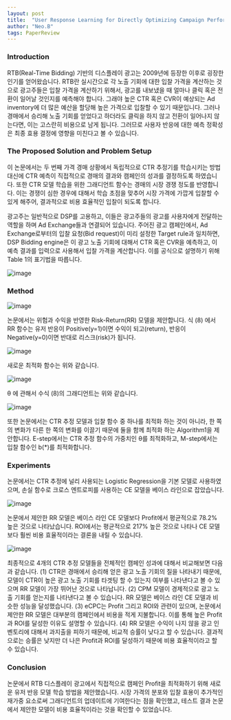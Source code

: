 ```yaml
---
layout: post
title:  "User Response Learning for Directly Optimizing Campaign Performance in Display Advertising"
author: "Neo.B"
tags: PaperReview
---
```


### Introduction

RTB(Real-Time Bidding) 기반의 디스플레이 광고는 2009년에 등장한 이후로 굉장한 인기를 얻어왔습니다. RTB란 실시간으로 각 노출 기회에 대한 입찰 가격을 계산하는 것으로 광고주들은 입찰 가격을 계산하기 위해서, 광고를 내보냈을 때 얼마나 클릭 혹은 전환이 일어날 것인지를 예측해야 합니다. 그래야 높은 CTR 혹은 CVR이 예상되는 Ad inventory에 더 많은 예산을 할당해 높은 가격으로 입찰할 수 있기 때문입니다. 그러나 경매에서 승리해 노출 기회를 얻었다고 하더라도 클릭을 하지 않고 전환이 일어나지 않는다면, 이는 고스란히 비용으로 남게 됩니다. 그러므로 사용자 반응에 대한 예측 정확성은 최종 효용 결정에 영향을 미친다고 볼 수 있습니다. 

### The Proposed Solution and Problem Setup

이 논문에서는 두 번째 가격 경매 상황에서 독립적으로 CTR 추정기를 학습시키는 방법 대신에 CTR 예측이 직접적으로 경매의 결과와 캠페인의 성과를 결정하도록 하였습니다. 또한 CTR 모델 학습을 위한 그래디언트 함수는 경매의 시장 경쟁 정도를 반영합니다. 이는 경쟁이 심한 경우에 대해서 학습 초점을 맞추어 시장 가격에 가깝게 입찰할 수 있게 해주어, 결과적으로 비용 효율적인 입찰이 되도록 합니다. 

광고주는 일반적으로 DSP를 고용하고, 이들은 광고주들의 광고를 사용자에게 전달하는 역할을 하며 Ad Exchange들과 연결되어 있습니다. 주어진 광고 캠페인에서, Ad Exchange로부터의 입찰 요청(Bid request)이 미리 설정한 Target rule과 일치하면, DSP Bidding engine은 이 광고 노출 기회에 대해서 CTR 혹은 CVR을 예측하고, 이 예측 결과를 입력으로 사용해서 입찰 가격을 계산합니다. 이를 공식으로 설명하기 위해 Table 1의 표기법을 따릅니다.

![image](https://user-images.githubusercontent.com/49015329/55148243-2edc3c00-518b-11e9-8c25-6bc4f446ddbd.png)

### Method

![image](https://user-images.githubusercontent.com/49015329/55148286-3d2a5800-518b-11e9-929f-1b5fe2404be2.png)


논문에서는 위험과 수익을 반영한 Risk-Return(RR) 모델을 제안합니다. 식 (8) 에서 RR 함수는 유저 반응이 Positive(y=1)이면 수익이 되고(return), 반응이 Negative(y=0)이면 반대로 리스크(risk)가 됩니다. 

![image](https://user-images.githubusercontent.com/49015329/55148301-474c5680-518b-11e9-90ff-91d4dfa7f021.png)


새로운 최적화 함수는 위와 같습니다.

![image](https://user-images.githubusercontent.com/49015329/55148318-4e736480-518b-11e9-8936-1f93508f9402.png)

θ 에 관해서 수식 (8)의 그래디언트는 위와 같습니다. 

![image](https://user-images.githubusercontent.com/49015329/55148333-5a5f2680-518b-11e9-84a3-36e1616423c6.png)


또한 논문에서는 CTR 추정 모델과 입찰 함수 중 하나를 최적화 하는 것이 아니라, 한 쪽의 변화가 다른 한 쪽의 변화를 이끌기 때문에 둘을 함께 최적화 하는 Algorithm1을 제안합니다. E-step에서는 CTR 추정 함수의 가중치인 θ를 최적화하고, M-step에서는 입찰 함수인 b(*)를 최적화합니다. 

### Experiments

논문에서는 CTR 추정에 널리 사용되는 Logistic Regression을 기본 모델로 사용하였으며, 손실 함수로 크로스 엔트로피를 사용하는 CE 모델을 베이스 라인으로 잡았습니다. 

![image](https://user-images.githubusercontent.com/49015329/55148351-63e88e80-518b-11e9-8edc-fe303a7d9eb2.png)

논문에서 제안한 RR 모델은 베이스 라인 CE 모델보다 Profit에서 평균적으로 78.2% 높은 것으로 나타났습니다. ROI에서는 평균적으로 217% 높은 것으로 나타나 CE 모델보다 훨씬 비용 효율적이라는 결론을 내릴 수 있습니다. 

![image](https://user-images.githubusercontent.com/49015329/55148372-6b0f9c80-518b-11e9-9a4a-9ac775185c82.png)

최종적으로 4개의 CTR 추정 모델들을 전체적인 캠페인 성과에 대해서 비교해보면 다음과 같습니다. (1) CTR은 경매에서 승리해 얻은 광고 노출 기회의 질을 나타내기 때문에, 모델이 CTR이 높은 광고 노출 기회를 타겟팅 할 수 있는지 여부를 나타낸다고 볼 수 있으며 RR 모델이 가장 뛰어난 것으로 나타납니다. (2) CPM 모델이 경제적으로 광고 노출 기회를 얻는지를 나타낸다고 볼 수 있습니다. RR 모델은 베이스 라인 CE 모델과 비슷한 성능을 달성했습니다. (3) eCPC는 Profit 그리고 ROI와 관련이 있으며, 논문에서 제안한 RR 모델은 대부분의 캠페인에서 비용을 적게 지불합니다. 이를 통해 높은 Profit과 ROI를 달성한 이유도 설명할 수 있습니다. (4) RR 모델은 수익이 나지 않을 광고 인벤토리에 대해서 과지출을 피하기 때문에, 비교적 승률이 낮다고 할 수 있습니다. 결과적으로는 승률은 낮지만 더 나은 Profit과 ROI를 달성하기 때문에 비용 효율적이라고 할 수 있습니다. 

### Conclusion

논문에서 RTB 디스플레이 광고에서 직접적으로 캠페인 Profit을 최적화하기 위해 새로운 유저 반응 모델 학습 방법을 제안했습니다. 시장 가격의 분포와 입찰 효용이 추가적인 재가중 요소로써 그래디언트의 업데이트에 기여한다는 점을 확인했고, 테스트 결과 논문에서 제안한 모델이 비용 효율적이라는 것을 확인할 수 있었습니다.
